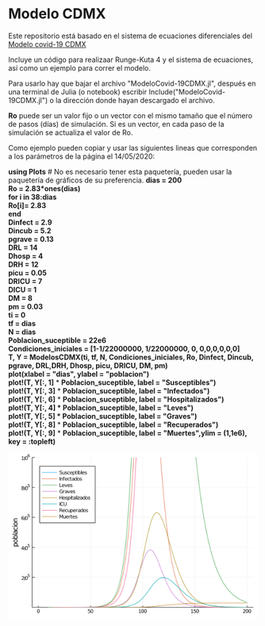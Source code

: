 # Modelo CDMX

Este repositorio está basado en el sistema de ecuaciones diferenciales del [Modelo covid-19 CDMX](https://modelo.covid19.cdmx.gob.mx/modelo-epidemico)

Incluye un código para realizaar Runge-Kuta 4 y el sistema de ecuaciones, así como un ejemplo para correr el modelo. 

Para usarlo hay que bajar el archivo "ModeloCovid-19CDMX.jl", después en una terminal de Julia (o notebook) escribir Include("ModeloCovid-19CDMX.jl") o la dirección donde hayan descargado el archivo. 

**Ro** puede ser un valor fijo o un vector con el mismo tamaño que el número de pasos (días) de simulación. Si es un vector, en cada paso de la simulación se actualiza el valor de Ro. 

Como ejemplo pueden copiar y usar las siguientes lineas que corresponden a los parámetros de la página el 14/05/2020: 

**using Plots** # No es necesario tener esta paquetería, pueden usar la paquetería de gráficos de su preferencia. 
**dias = 200**\
**Ro = 2.83*ones(dias)**\
**for i in 38:dias**\
    **Ro[i]= 2.83**\
**end**\
**Dinfect = 2.9** \
**Dincub = 5.2** \
**pgrave = 0.13** \
**DRL = 14** \
**Dhosp = 4** \
**DRH = 12** \
**picu = 0.05** \
**DRICU = 7** \
**DICU = 1** \
**DM = 8** \
**pm = 0.03** \
**ti = 0** \
**tf = dias** \
**N = dias** \
**Poblacion_suceptible = 22e6** \
**Condiciones_iniciales = [1-1/22000000, 1/22000000, 0, 0,0,0,0,0,0]** \
**T, Y = ModelosCDMX(ti, tf, N, Condiciones_iniciales, Ro, Dinfect, Dincub, pgrave, DRL,DRH, Dhosp, picu, DRICU, DM, pm)** \
**plot(xlabel = "dias", ylabel = "poblacion")** \
**plot!(T, Y[:, 1]** * **Poblacion_suceptible, label = "Susceptibles")** \
**plot!(T, Y[:, 3]** * **Poblacion_suceptible, label = "Infectados")** \
**plot!(T, Y[:, 6]** * **Poblacion_suceptible, label = "Hospitalizados")** \
**plot!(T, Y[:, 4] * Poblacion_suceptible, label = "Leves")**\
**plot!(T, Y[:, 5] * Poblacion_suceptible, label = "Graves")**\
**plot!(T, Y[:, 8]** * **Poblacion_suceptible, label = "Recuperados")** \
**plot!(T, Y[:, 9]** * **Poblacion_suceptible, label = "Muertes",ylim = (1,1e6), key = :topleft)** 

![alt text](https://github.com/ata0k/ModeloCDMXJulia/blob/master/test2.png " Imagen prueba")

